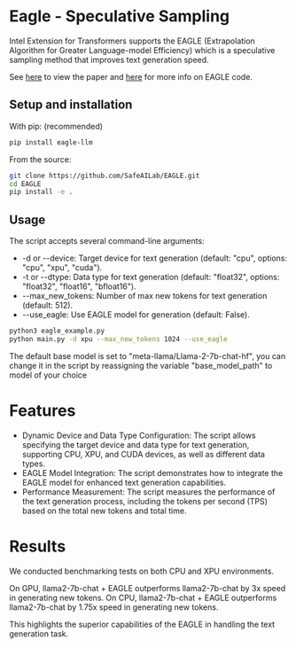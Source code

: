 # Eagle - Speculative Sampling

Intel Extension for Transformers supports the EAGLE (Extrapolation Algorithm for Greater Language-model Efficiency) which is a speculative sampling method that improves text generation speed.

See [here](https://arxiv.org/abs/2401.15077) to view the paper and [here](https://github.com/SafeAILab/EAGLE) for more info on EAGLE code.


## Setup and installation 

With pip: (recommended)

```bash
pip install eagle-llm
```

From the source:

```bash
git clone https://github.com/SafeAILab/EAGLE.git
cd EAGLE
pip install -e .
```


## Usage 

The script accepts several command-line arguments:

- -d or --device: Target device for text generation (default: "cpu", options: "cpu", "xpu", "cuda").
- -t or --dtype: Data type for text generation (default: "float32", options: "float32", "float16", "bfloat16").
- --max_new_tokens: Number of max new tokens for text generation (default: 512).
- --use_eagle: Use EAGLE model for generation (default: False).

```bash
python3 eagle_example.py
python main.py -d xpu --max_new_tokens 1024 --use_eagle

```

The default base model is set to "meta-llama/Llama-2-7b-chat-hf", you can change it in the script by reassigning the variable "base_model_path" to model of your choice


# Features
- Dynamic Device and Data Type Configuration: The script allows specifying the target device and data type for text generation, supporting CPU, XPU, and CUDA devices, as well as different data types.
- EAGLE Model Integration: The script demonstrates how to integrate the EAGLE model for enhanced text generation capabilities.
- Performance Measurement: The script measures the performance of the text generation process, including the tokens per second (TPS) based on the total new tokens and total time.


# Results

We conducted benchmarking tests on both CPU and XPU environments.

On GPU, llama2-7b-chat + EAGLE outperforms llama2-7b-chat by 3x speed in generating new tokens.
On CPU, llama2-7b-chat + EAGLE outperforms llama2-7b-chat by 1.75x speed in generating new tokens.

This highlights the superior capabilities of the EAGLE in handling the text generation task.

